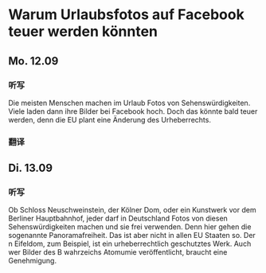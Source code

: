 Warum Urlaubsfotos auf Facebook teuer werden könnten
==========

## Mo. 12.09

### 听写

Die meisten Menschen machen im Urlaub Fotos von Sehenswürdigkeiten. Viele laden dann ihre Bilder bei Facebook hoch. Doch das könnte bald teuer werden, denn die EU plant eine Änderung des Urheberrechts.

### 翻译

## Di. 13.09

### 听写

Ob Schloss Neuschweinstein, der Kölner Dom, oder ein Kunstwerk vor dem Berliner Hauptbahnhof, jeder darf in Deutschland Fotos von diesen Sehenswürdigkeiten machen und sie frei verwenden. Denn hier gehen die sogenannte Panoramafreiheit. Das ist aber nicht in allen EU Staaten so. Der n Eifeldom, zum Beispiel, ist ein urheberrechtlich geschutztes Werk. Auch wer Bilder des B wahrzeichs Atomumie veröffentlicht, braucht eine Genehmigung.
